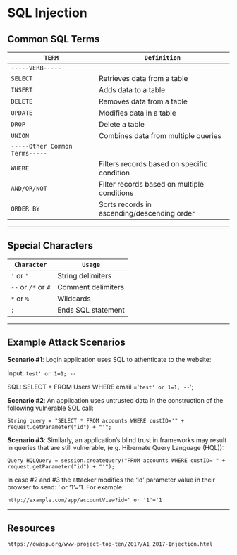 # SQL Injection

## Common SQL Terms

| `TERM` | `Definition` |
|--------|-------------|
| `-----VERB-----` |
| `SELECT` | Retrieves data from a table |
| `INSERT` | Adds data to a table |
| `DELETE` | Removes data from a table | 
| `UPDATE` | Modifies data in a table |
| `DROP` | Delete a table |
| `UNION` | Combines data from multiple queries |
| `-----Other Common Terms-----` |
| `WHERE` | Filters records based on specific condition |
| `AND/OR/NOT` | Filter records based on multiple conditions |
| `ORDER BY` | Sorts records in ascending/descending order |

------

## Special Characters

| `Character` | `Usage` |
|--------|-------------|
| `'` or `"` | String delimiters |
| `--` or `/*` or `#` | Comment delimiters |
| `*` or `%` | Wildcards |
| `;` | Ends SQL statement |

------

## Example Attack Scenarios

**Scenario #1**: Login application uses SQL to athenticate to the website:

Input: `test' or 1=1; --`

SQL: SELECT * FROM Users WHERE email ='`test' or 1=1; --`';

**Scenario #2**: An application uses untrusted data in the construction of the following vulnerable SQL call:

`String query = "SELECT * FROM accounts WHERE custID='" + request.getParameter("id") + "'";`

**Scenario #3**: Similarly, an application’s blind trust in frameworks may result in queries that are still vulnerable, (e.g. Hibernate Query Language (HQL)):

`Query HQLQuery = session.createQuery("FROM accounts WHERE custID='" + request.getParameter("id") + "'");`

In case #2 and #3 the attacker modifies the ‘id’ parameter value in their browser to send: ‘ or ‘1’=’1. For example:

`http://example.com/app/accountView?id=' or '1'='1`

------

## Resources

`https://owasp.org/www-project-top-ten/2017/A1_2017-Injection.html`
